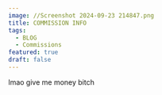 ```yaml
---
image: //Screenshot 2024-09-23 214847.png
title: COMMISSION INFO
tags:
  - BLOG
  - Commissions
featured: true
draft: false
---
```

lmao give me money bitch